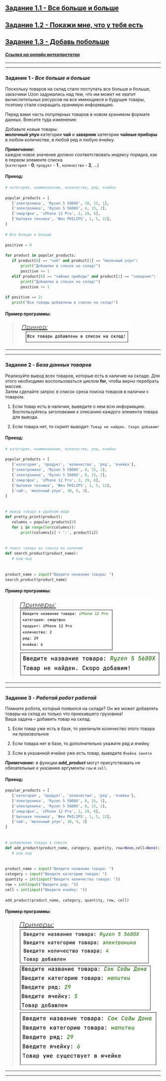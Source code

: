 ## [Задание 1.1 - Все больше и больше](#task_1)
## [Задание 1.2 - Покажи мне, что у тебя есть](#task_2)
## [Задание 1.3 - Добавь побольше](#task_3)

#### [_Ссылка на онлайн интерпретатор_](https://www.online-python.com/)
_________________________________________
_________________________________________

### Задание 1 - _Все больше и больше_ <a name="task_1"></a>
Поскольку товаров на склад стало поступать все больше и больше, 
заказчики Uzon задумались над тем, что им может не хватит вычислительных ресурсов на все имеющиеся 
и будущие товары, поэтому стали сокращать хранимую информацию.  

Перед вами часть популярных товаров в новом хранимом формате данных. Внесите туда изменения:


Добавьте новые товары:  
**молочный улун** категории **чай** и **заварник** категории **чайные приборы** в любом количестве, 
в любой ряд и любую ячейку. 

_**Примечание:**_  
каждое новое значение должно соответствовать индексу порядка, 
как в первом элементе списка  
(`категория` - **0**, `продукт` - **1** , `количество` - **2**, …)

#### Прекод:
```python
# категория, наименование, количество, ряд, ячейка

popular_products = [
   ['электроника', 'Ryzen 5 5900X', 10, 15, 1],
   ['электроника', 'Ryzen 5 5600X', 4, 15, 2],
   ['смартфон', 'iPhone 12 Pro', 2, 29, 6],
   ['бытовая техника', 'Фен PHILIPS', 1, 5, 12],
]

# Все больше и больше

positive = 0

for product in popular_products:
   if product[0] == "чай" and product[1] == "молочный улун":
       print("Добавлен в список на склад!")
       positive += 1
   elif product[0] == "чайные приборы" and product[1] == "заварник":
       print("Добавлен в список на склад!")
       positive += 1

if positive == 2:
   print("Все товары добавлены в список на склад!")
```

#### Пример программы:
> ![alt](images/task_1_1.png)
_________________________________________
_________________________________________
### Задание 2 - _База данных товаров_<a name="task_2"></a>
Реализуйте вывод всех товаров, которые есть в наличие на складе. 
Для этого необходимо воспользоваться циклом **for**, чтобы верно перебрать массив.  
Затем сделайте запрос в список среза поиска товаров в наличии с товаром. 

1. Если товар есть в наличии, выведите о нем всю информацию. Воспользуйтесь заголовками к описанию каждого элемента товара для вывода. 

2. Если товара нет, то скрипт выводит: `Товар не найден. Скоро добавим!`


#### Прекод:
```python
# категория, наименование, количество, ряд, ячейка

popular_products = [
   ['категория', 'продукт', 'количество', 'ряд', 'ячейка'],
   ['электроника', 'Ryzen 5 5900X', 0, 15, 1],
   ['электроника', 'Ryzen 5 5600X', 0, 15, 2],
   ['смартфон', 'iPhone 12 Pro', 2, 29, 6],
   ['бытовая техника', 'Фен PHILIPS', 1, 5, 12],
   ['чай', 'молочный улун', 30, 9, 3],
]


# вывод товара в удобном виде
def pretty_print(product):
   columns = popular_products[0]
   for i in range(len(columns)):
       print(columns[i] + ':', product[i])


# поиск товара из списка по наличию
def search_product(product_name):
   # ваш код


product_name = input("Введите название товара: ")
search_product(product_name)

```

#### Пример программы:
> ![alt](images/task_1_2.png)
_________________________________________
_________________________________________
### Задание 3 - _Работай робот работай_<a name="task_3"></a>
Помните робота, который появился на складе? 
Он же может добавлять товары на склад из только что приехавшего грузовика!  
Ваша задача – добавить товар на склад. 


1. Если товар уже есть в базе, то увеличьте количество этого товара на произвольное

2. Если товара нет в базе, то дополнительно укажите ряд и ячейку

3. Если в указанной ячейке уже есть товар, выведите `Ячейка занята`


**_Примечание:_** в функции **_add_product_** могут присутствовать не обязательные к указанию аргументы `row` и `cell`. 


#### Прекод:
```python
popular_products = [
   ['категория', 'продукт', 'количество', 'ряд', 'ячейка'],
   ['электроника', 'Ryzen 5 5900X', 0, 15, 1],
   ['электроника', 'Ryzen 5 5600X', 0, 15, 2],
   ['смартфон', 'iPhone 12 Pro', 2, 29, 6],
   ['бытовая техника', 'Фен PHILIPS', 1, 5, 12],
   ['чай', 'молочный улун', 30, 9, 3]
]


# добавление товара в список
def add_product(product_name, category, quantity, row=None,cell=None):
   # ваш код


product_name = input("Введите название товара: ")
category = input("Введите категорию товара: ")
quantity = int(input("Введите количество товара: "))
row = int(input("Введите ряд: "))
cell = int(input("Введите ячейку: "))

add_product(product_name, category, quantity, row, cell)
```


#### Пример программы:
> ![alt](images/task_1_3.png)

_________________________________________
_________________________________________

